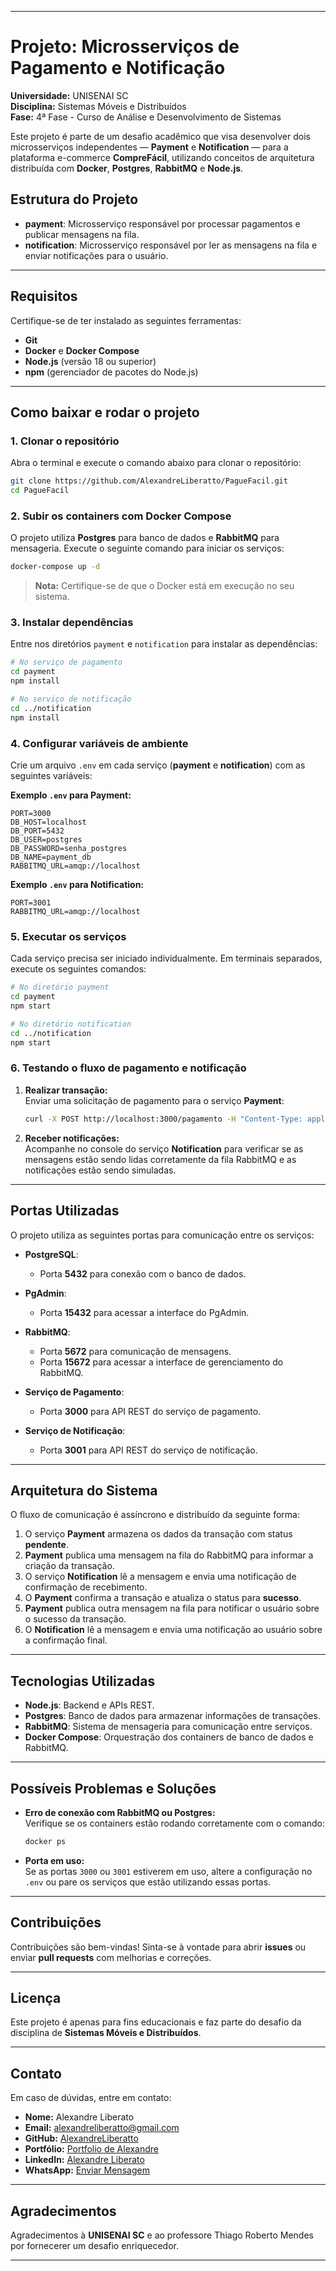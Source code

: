 
---

# Projeto: Microsserviços de Pagamento e Notificação

**Universidade:** UNISENAI SC  
**Disciplina:** Sistemas Móveis e Distribuídos  
**Fase:** 4ª Fase - Curso de Análise e Desenvolvimento de Sistemas  

Este projeto é parte de um desafio acadêmico que visa desenvolver dois microsserviços independentes — **Payment** e **Notification** — para a plataforma e-commerce **CompreFácil**, utilizando conceitos de arquitetura distribuída com **Docker**, **Postgres**, **RabbitMQ** e **Node.js**.

## Estrutura do Projeto

- **payment**: Microsserviço responsável por processar pagamentos e publicar mensagens na fila.  
- **notification**: Microsserviço responsável por ler as mensagens na fila e enviar notificações para o usuário.

---

## **Requisitos**

Certifique-se de ter instalado as seguintes ferramentas:

- **Git**  
- **Docker** e **Docker Compose**  
- **Node.js** (versão 18 ou superior)  
- **npm** (gerenciador de pacotes do Node.js)

---

## **Como baixar e rodar o projeto**

### 1. Clonar o repositório

Abra o terminal e execute o comando abaixo para clonar o repositório:

```bash
git clone https://github.com/AlexandreLiberatto/PagueFacil.git
cd PagueFacil
```

### 2. Subir os containers com Docker Compose

O projeto utiliza **Postgres** para banco de dados e **RabbitMQ** para mensageria. Execute o seguinte comando para iniciar os serviços:

```bash
docker-compose up -d
```

> **Nota:** Certifique-se de que o Docker está em execução no seu sistema.

### 3. Instalar dependências

Entre nos diretórios `payment` e `notification` para instalar as dependências:

```bash
# No serviço de pagamento
cd payment
npm install

# No serviço de notificação
cd ../notification
npm install
```

### 4. Configurar variáveis de ambiente

Crie um arquivo `.env` em cada serviço (**payment** e **notification**) com as seguintes variáveis:  

**Exemplo `.env` para Payment:**

```
PORT=3000
DB_HOST=localhost
DB_PORT=5432
DB_USER=postgres
DB_PASSWORD=senha_postgres
DB_NAME=payment_db
RABBITMQ_URL=amqp://localhost
```

**Exemplo `.env` para Notification:**

```
PORT=3001
RABBITMQ_URL=amqp://localhost
```

### 5. Executar os serviços

Cada serviço precisa ser iniciado individualmente. Em terminais separados, execute os seguintes comandos:

```bash
# No diretório payment
cd payment
npm start

# No diretório notification
cd ../notification
npm start
```

### 6. Testando o fluxo de pagamento e notificação

1. **Realizar transação:**  
   Enviar uma solicitação de pagamento para o serviço **Payment**:
   ```bash
   curl -X POST http://localhost:3000/pagamento -H "Content-Type: application/json" -d '{"userId": 1, "amount": 100.00}'
   ```

2. **Receber notificações:**  
   Acompanhe no console do serviço **Notification** para verificar se as mensagens estão sendo lidas corretamente da fila RabbitMQ e as notificações estão sendo simuladas.

---

## **Portas Utilizadas**

O projeto utiliza as seguintes portas para comunicação entre os serviços:

- **PostgreSQL**: 
  - Porta **5432** para conexão com o banco de dados.
  
- **PgAdmin**: 
  - Porta **15432** para acessar a interface do PgAdmin.
  
- **RabbitMQ**:
  - Porta **5672** para comunicação de mensagens.
  - Porta **15672** para acessar a interface de gerenciamento do RabbitMQ.

- **Serviço de Pagamento**: 
  - Porta **3000** para API REST do serviço de pagamento.

- **Serviço de Notificação**: 
  - Porta **3001** para API REST do serviço de notificação.

---

## **Arquitetura do Sistema**

O fluxo de comunicação é assíncrono e distribuído da seguinte forma:

1. O serviço **Payment** armazena os dados da transação com status **pendente**.
2. **Payment** publica uma mensagem na fila do RabbitMQ para informar a criação da transação.
3. O serviço **Notification** lê a mensagem e envia uma notificação de confirmação de recebimento.
4. O **Payment** confirma a transação e atualiza o status para **sucesso**.
5. **Payment** publica outra mensagem na fila para notificar o usuário sobre o sucesso da transação.
6. O **Notification** lê a mensagem e envia uma notificação ao usuário sobre a confirmação final.

---

## **Tecnologias Utilizadas**

- **Node.js**: Backend e APIs REST.  
- **Postgres**: Banco de dados para armazenar informações de transações.  
- **RabbitMQ**: Sistema de mensageria para comunicação entre serviços.  
- **Docker Compose**: Orquestração dos containers de banco de dados e RabbitMQ.  

---

## **Possíveis Problemas e Soluções**

- **Erro de conexão com RabbitMQ ou Postgres:**  
  Verifique se os containers estão rodando corretamente com o comando:
  ```bash
  docker ps
  ```

- **Porta em uso:**  
  Se as portas `3000` ou `3001` estiverem em uso, altere a configuração no `.env` ou pare os serviços que estão utilizando essas portas.

---

## **Contribuições**

Contribuições são bem-vindas! Sinta-se à vontade para abrir **issues** ou enviar **pull requests** com melhorias e correções.

---

## **Licença**

Este projeto é apenas para fins educacionais e faz parte do desafio da disciplina de **Sistemas Móveis e Distribuídos**.

---

## **Contato**

Em caso de dúvidas, entre em contato:

- **Nome:** Alexandre Liberato  
- **Email:** alexandreliberatto@gmail.com  
- **GitHub:** [AlexandreLiberatto](https://github.com/AlexandreLiberatto/PagueFacil/)  
- **Portfólio:** [Portfolio de Alexandre](https://portfolio-alexandre-jade.vercel.app/)  
- **LinkedIn:** [Alexandre Liberato](https://www.linkedin.com/in/alexandre-liberato-32179624b/)  
- **WhatsApp:** [Enviar Mensagem](https://api.whatsapp.com/send/?phone=5548991604054&text&type=phone_number&app_absent=0)  

---

## **Agradecimentos**

Agradecimentos à **UNISENAI SC** e ao professore Thiago Roberto Mendes por fornecerer um desafio enriquecedor.

---
